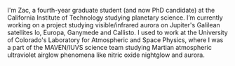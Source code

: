 I'm Zac, a fourth-year graduate student (and now PhD candidate) at the California Institute of Technology studying planetary science. I’m currently working on a project studying visible/infrared aurora on Jupiter's Galilean satellites Io, Europa, Ganymede and Callisto. I used to work at the University of Colorado's Laboratory for Atmospheric and Space Physics, where I was a part of the MAVEN/IUVS science team studying Martian atmospheric ultraviolet airglow phenomena like nitric oxide nightglow and aurora.
